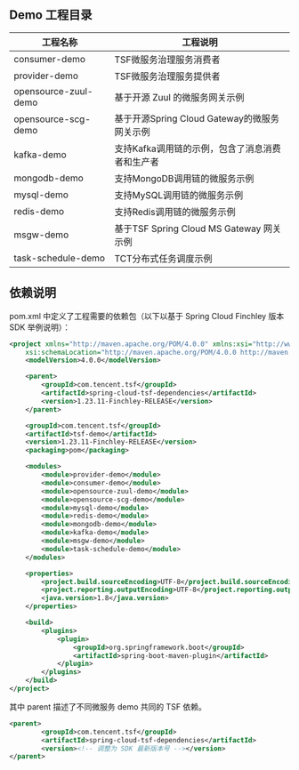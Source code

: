## Demo 工程目录

|工程名称|工程说明|
|---|---|
|consumer-demo|TSF微服务治理服务消费者|
|provider-demo|TSF微服务治理服务提供者|
|opensource-zuul-demo|基于开源 Zuul 的微服务网关示例|
|opensource-scg-demo|基于开源Spring Cloud Gateway的微服务网关示例|
|kafka-demo|支持Kafka调用链的示例，包含了消息消费者和生产者|
|mongodb-demo|支持MongoDB调用链的微服务示例|
|mysql-demo|支持MySQL调用链的微服务示例|
|redis-demo|支持Redis调用链的微服务示例|
|msgw-demo|基于TSF Spring Cloud MS Gateway 网关示例|
|task-schedule-demo|TCT分布式任务调度示例|

## 依赖说明

pom.xml 中定义了工程需要的依赖包（以下以基于 Spring Cloud Finchley 版本 SDK 举例说明）：

```xml
<project xmlns="http://maven.apache.org/POM/4.0.0" xmlns:xsi="http://www.w3.org/2001/XMLSchema-instance"
    xsi:schemaLocation="http://maven.apache.org/POM/4.0.0 http://maven.apache.org/xsd/maven-4.0.0.xsd">
    <modelVersion>4.0.0</modelVersion>

    <parent>
        <groupId>com.tencent.tsf</groupId>
        <artifactId>spring-cloud-tsf-dependencies</artifactId>
        <version>1.23.11-Finchley-RELEASE</version>
    </parent>

    <groupId>com.tencent.tsf</groupId>
    <artifactId>tsf-demo</artifactId>
    <version>1.23.11-Finchley-RELEASE</version>
    <packaging>pom</packaging>

    <modules>
        <module>provider-demo</module>
        <module>consumer-demo</module>
        <module>opensource-zuul-demo</module>
        <module>opensource-scg-demo</module>
        <module>mysql-demo</module>
        <module>redis-demo</module>
        <module>mongodb-demo</module>
        <module>kafka-demo</module>
        <module>msgw-demo</module>
		<module>task-schedule-demo</module>
    </modules>

    <properties>
        <project.build.sourceEncoding>UTF-8</project.build.sourceEncoding>
        <project.reporting.outputEncoding>UTF-8</project.reporting.outputEncoding>
        <java.version>1.8</java.version>
    </properties>

    <build>
        <plugins>
            <plugin>
                <groupId>org.springframework.boot</groupId>
                <artifactId>spring-boot-maven-plugin</artifactId>
            </plugin>
        </plugins>
    </build>
</project>

```

其中 parent 描述了不同微服务 demo 共同的 TSF 依赖。

```xml
<parent>
        <groupId>com.tencent.tsf</groupId>
        <artifactId>spring-cloud-tsf-dependencies</artifactId>
        <version><!-- 调整为 SDK 最新版本号 --></version>
</parent>
```
